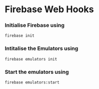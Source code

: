 # Firebase Web Hooks

### Initialise Firebase using 
``` console
firebase init
```

### Intitalise the Emulators using
```console
firebase emulators init
```

### Start the emulators using
```console
firebase emulators:start
```